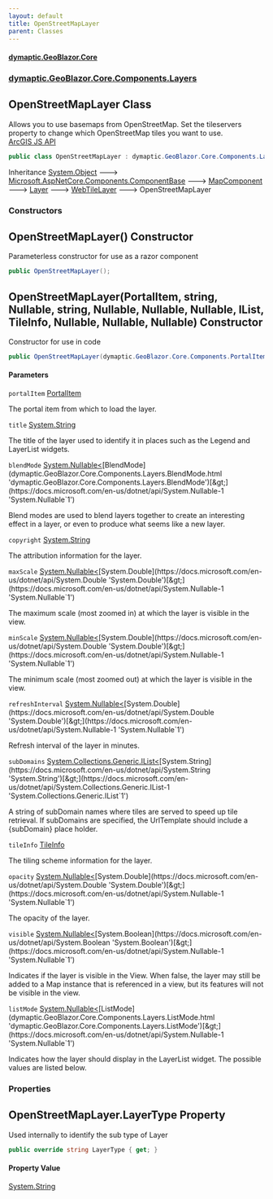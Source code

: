 ```yaml
---
layout: default
title: OpenStreetMapLayer
parent: Classes
---
```

#### [dymaptic.GeoBlazor.Core](index.html 'index')
### [dymaptic.GeoBlazor.Core.Components.Layers](index.html#dymaptic.GeoBlazor.Core.Components.Layers 'dymaptic.GeoBlazor.Core.Components.Layers')

## OpenStreetMapLayer Class

Allows you to use basemaps from OpenStreetMap. Set the tileservers property to change which OpenStreetMap tiles you want to use.  
<a target="_blank" href="https://developers.arcgis.com/javascript/latest/api-reference/esri-layers-OpenStreetMapLayer.html">ArcGIS JS API</a>

```csharp
public class OpenStreetMapLayer : dymaptic.GeoBlazor.Core.Components.Layers.WebTileLayer
```

Inheritance [System.Object](https://docs.microsoft.com/en-us/dotnet/api/System.Object 'System.Object') &#129106; [Microsoft.AspNetCore.Components.ComponentBase](https://docs.microsoft.com/en-us/dotnet/api/Microsoft.AspNetCore.Components.ComponentBase 'Microsoft.AspNetCore.Components.ComponentBase') &#129106; [MapComponent](dymaptic.GeoBlazor.Core.Components.MapComponent.html 'dymaptic.GeoBlazor.Core.Components.MapComponent') &#129106; [Layer](dymaptic.GeoBlazor.Core.Components.Layers.Layer.html 'dymaptic.GeoBlazor.Core.Components.Layers.Layer') &#129106; [WebTileLayer](dymaptic.GeoBlazor.Core.Components.Layers.WebTileLayer.html 'dymaptic.GeoBlazor.Core.Components.Layers.WebTileLayer') &#129106; OpenStreetMapLayer
### Constructors

<a name='dymaptic.GeoBlazor.Core.Components.Layers.OpenStreetMapLayer.OpenStreetMapLayer()'></a>

## OpenStreetMapLayer() Constructor

Parameterless constructor for use as a razor component

```csharp
public OpenStreetMapLayer();
```

<a name='dymaptic.GeoBlazor.Core.Components.Layers.OpenStreetMapLayer.OpenStreetMapLayer(dymaptic.GeoBlazor.Core.Components.PortalItem,string,System.Nullable_dymaptic.GeoBlazor.Core.Components.Layers.BlendMode_,string,System.Nullable_double_,System.Nullable_double_,System.Nullable_double_,System.Collections.Generic.IList_string_,dymaptic.GeoBlazor.Core.Components.Layers.TileInfo,System.Nullable_double_,System.Nullable_bool_,System.Nullable_dymaptic.GeoBlazor.Core.Components.Layers.ListMode_)'></a>

## OpenStreetMapLayer(PortalItem, string, Nullable<BlendMode>, string, Nullable<double>, Nullable<double>, Nullable<double>, IList<string>, TileInfo, Nullable<double>, Nullable<bool>, Nullable<ListMode>) Constructor

Constructor for use in code

```csharp
public OpenStreetMapLayer(dymaptic.GeoBlazor.Core.Components.PortalItem? portalItem=null, string? title=null, System.Nullable<dymaptic.GeoBlazor.Core.Components.Layers.BlendMode> blendMode=null, string? copyright=null, System.Nullable<double> maxScale=null, System.Nullable<double> minScale=null, System.Nullable<double> refreshInterval=null, System.Collections.Generic.IList<string>? subDomains=null, dymaptic.GeoBlazor.Core.Components.Layers.TileInfo? tileInfo=null, System.Nullable<double> opacity=null, System.Nullable<bool> visible=null, System.Nullable<dymaptic.GeoBlazor.Core.Components.Layers.ListMode> listMode=null);
```
#### Parameters

<a name='dymaptic.GeoBlazor.Core.Components.Layers.OpenStreetMapLayer.OpenStreetMapLayer(dymaptic.GeoBlazor.Core.Components.PortalItem,string,System.Nullable_dymaptic.GeoBlazor.Core.Components.Layers.BlendMode_,string,System.Nullable_double_,System.Nullable_double_,System.Nullable_double_,System.Collections.Generic.IList_string_,dymaptic.GeoBlazor.Core.Components.Layers.TileInfo,System.Nullable_double_,System.Nullable_bool_,System.Nullable_dymaptic.GeoBlazor.Core.Components.Layers.ListMode_).portalItem'></a>

`portalItem` [PortalItem](dymaptic.GeoBlazor.Core.Components.PortalItem.html 'dymaptic.GeoBlazor.Core.Components.PortalItem')

The portal item from which to load the layer.

<a name='dymaptic.GeoBlazor.Core.Components.Layers.OpenStreetMapLayer.OpenStreetMapLayer(dymaptic.GeoBlazor.Core.Components.PortalItem,string,System.Nullable_dymaptic.GeoBlazor.Core.Components.Layers.BlendMode_,string,System.Nullable_double_,System.Nullable_double_,System.Nullable_double_,System.Collections.Generic.IList_string_,dymaptic.GeoBlazor.Core.Components.Layers.TileInfo,System.Nullable_double_,System.Nullable_bool_,System.Nullable_dymaptic.GeoBlazor.Core.Components.Layers.ListMode_).title'></a>

`title` [System.String](https://docs.microsoft.com/en-us/dotnet/api/System.String 'System.String')

The title of the layer used to identify it in places such as the Legend and LayerList widgets.

<a name='dymaptic.GeoBlazor.Core.Components.Layers.OpenStreetMapLayer.OpenStreetMapLayer(dymaptic.GeoBlazor.Core.Components.PortalItem,string,System.Nullable_dymaptic.GeoBlazor.Core.Components.Layers.BlendMode_,string,System.Nullable_double_,System.Nullable_double_,System.Nullable_double_,System.Collections.Generic.IList_string_,dymaptic.GeoBlazor.Core.Components.Layers.TileInfo,System.Nullable_double_,System.Nullable_bool_,System.Nullable_dymaptic.GeoBlazor.Core.Components.Layers.ListMode_).blendMode'></a>

`blendMode` [System.Nullable&lt;](https://docs.microsoft.com/en-us/dotnet/api/System.Nullable-1 'System.Nullable`1')[BlendMode](dymaptic.GeoBlazor.Core.Components.Layers.BlendMode.html 'dymaptic.GeoBlazor.Core.Components.Layers.BlendMode')[&gt;](https://docs.microsoft.com/en-us/dotnet/api/System.Nullable-1 'System.Nullable`1')

Blend modes are used to blend layers together to create an interesting effect in a layer, or even to produce what seems like a new layer.

<a name='dymaptic.GeoBlazor.Core.Components.Layers.OpenStreetMapLayer.OpenStreetMapLayer(dymaptic.GeoBlazor.Core.Components.PortalItem,string,System.Nullable_dymaptic.GeoBlazor.Core.Components.Layers.BlendMode_,string,System.Nullable_double_,System.Nullable_double_,System.Nullable_double_,System.Collections.Generic.IList_string_,dymaptic.GeoBlazor.Core.Components.Layers.TileInfo,System.Nullable_double_,System.Nullable_bool_,System.Nullable_dymaptic.GeoBlazor.Core.Components.Layers.ListMode_).copyright'></a>

`copyright` [System.String](https://docs.microsoft.com/en-us/dotnet/api/System.String 'System.String')

The attribution information for the layer.

<a name='dymaptic.GeoBlazor.Core.Components.Layers.OpenStreetMapLayer.OpenStreetMapLayer(dymaptic.GeoBlazor.Core.Components.PortalItem,string,System.Nullable_dymaptic.GeoBlazor.Core.Components.Layers.BlendMode_,string,System.Nullable_double_,System.Nullable_double_,System.Nullable_double_,System.Collections.Generic.IList_string_,dymaptic.GeoBlazor.Core.Components.Layers.TileInfo,System.Nullable_double_,System.Nullable_bool_,System.Nullable_dymaptic.GeoBlazor.Core.Components.Layers.ListMode_).maxScale'></a>

`maxScale` [System.Nullable&lt;](https://docs.microsoft.com/en-us/dotnet/api/System.Nullable-1 'System.Nullable`1')[System.Double](https://docs.microsoft.com/en-us/dotnet/api/System.Double 'System.Double')[&gt;](https://docs.microsoft.com/en-us/dotnet/api/System.Nullable-1 'System.Nullable`1')

The maximum scale (most zoomed in) at which the layer is visible in the view.

<a name='dymaptic.GeoBlazor.Core.Components.Layers.OpenStreetMapLayer.OpenStreetMapLayer(dymaptic.GeoBlazor.Core.Components.PortalItem,string,System.Nullable_dymaptic.GeoBlazor.Core.Components.Layers.BlendMode_,string,System.Nullable_double_,System.Nullable_double_,System.Nullable_double_,System.Collections.Generic.IList_string_,dymaptic.GeoBlazor.Core.Components.Layers.TileInfo,System.Nullable_double_,System.Nullable_bool_,System.Nullable_dymaptic.GeoBlazor.Core.Components.Layers.ListMode_).minScale'></a>

`minScale` [System.Nullable&lt;](https://docs.microsoft.com/en-us/dotnet/api/System.Nullable-1 'System.Nullable`1')[System.Double](https://docs.microsoft.com/en-us/dotnet/api/System.Double 'System.Double')[&gt;](https://docs.microsoft.com/en-us/dotnet/api/System.Nullable-1 'System.Nullable`1')

The minimum scale (most zoomed out) at which the layer is visible in the view.

<a name='dymaptic.GeoBlazor.Core.Components.Layers.OpenStreetMapLayer.OpenStreetMapLayer(dymaptic.GeoBlazor.Core.Components.PortalItem,string,System.Nullable_dymaptic.GeoBlazor.Core.Components.Layers.BlendMode_,string,System.Nullable_double_,System.Nullable_double_,System.Nullable_double_,System.Collections.Generic.IList_string_,dymaptic.GeoBlazor.Core.Components.Layers.TileInfo,System.Nullable_double_,System.Nullable_bool_,System.Nullable_dymaptic.GeoBlazor.Core.Components.Layers.ListMode_).refreshInterval'></a>

`refreshInterval` [System.Nullable&lt;](https://docs.microsoft.com/en-us/dotnet/api/System.Nullable-1 'System.Nullable`1')[System.Double](https://docs.microsoft.com/en-us/dotnet/api/System.Double 'System.Double')[&gt;](https://docs.microsoft.com/en-us/dotnet/api/System.Nullable-1 'System.Nullable`1')

Refresh interval of the layer in minutes.

<a name='dymaptic.GeoBlazor.Core.Components.Layers.OpenStreetMapLayer.OpenStreetMapLayer(dymaptic.GeoBlazor.Core.Components.PortalItem,string,System.Nullable_dymaptic.GeoBlazor.Core.Components.Layers.BlendMode_,string,System.Nullable_double_,System.Nullable_double_,System.Nullable_double_,System.Collections.Generic.IList_string_,dymaptic.GeoBlazor.Core.Components.Layers.TileInfo,System.Nullable_double_,System.Nullable_bool_,System.Nullable_dymaptic.GeoBlazor.Core.Components.Layers.ListMode_).subDomains'></a>

`subDomains` [System.Collections.Generic.IList&lt;](https://docs.microsoft.com/en-us/dotnet/api/System.Collections.Generic.IList-1 'System.Collections.Generic.IList`1')[System.String](https://docs.microsoft.com/en-us/dotnet/api/System.String 'System.String')[&gt;](https://docs.microsoft.com/en-us/dotnet/api/System.Collections.Generic.IList-1 'System.Collections.Generic.IList`1')

A string of subDomain names where tiles are served to speed up tile retrieval. If subDomains are specified, the UrlTemplate should include a {subDomain} place holder.

<a name='dymaptic.GeoBlazor.Core.Components.Layers.OpenStreetMapLayer.OpenStreetMapLayer(dymaptic.GeoBlazor.Core.Components.PortalItem,string,System.Nullable_dymaptic.GeoBlazor.Core.Components.Layers.BlendMode_,string,System.Nullable_double_,System.Nullable_double_,System.Nullable_double_,System.Collections.Generic.IList_string_,dymaptic.GeoBlazor.Core.Components.Layers.TileInfo,System.Nullable_double_,System.Nullable_bool_,System.Nullable_dymaptic.GeoBlazor.Core.Components.Layers.ListMode_).tileInfo'></a>

`tileInfo` [TileInfo](dymaptic.GeoBlazor.Core.Components.Layers.TileInfo.html 'dymaptic.GeoBlazor.Core.Components.Layers.TileInfo')

The tiling scheme information for the layer.

<a name='dymaptic.GeoBlazor.Core.Components.Layers.OpenStreetMapLayer.OpenStreetMapLayer(dymaptic.GeoBlazor.Core.Components.PortalItem,string,System.Nullable_dymaptic.GeoBlazor.Core.Components.Layers.BlendMode_,string,System.Nullable_double_,System.Nullable_double_,System.Nullable_double_,System.Collections.Generic.IList_string_,dymaptic.GeoBlazor.Core.Components.Layers.TileInfo,System.Nullable_double_,System.Nullable_bool_,System.Nullable_dymaptic.GeoBlazor.Core.Components.Layers.ListMode_).opacity'></a>

`opacity` [System.Nullable&lt;](https://docs.microsoft.com/en-us/dotnet/api/System.Nullable-1 'System.Nullable`1')[System.Double](https://docs.microsoft.com/en-us/dotnet/api/System.Double 'System.Double')[&gt;](https://docs.microsoft.com/en-us/dotnet/api/System.Nullable-1 'System.Nullable`1')

The opacity of the layer.

<a name='dymaptic.GeoBlazor.Core.Components.Layers.OpenStreetMapLayer.OpenStreetMapLayer(dymaptic.GeoBlazor.Core.Components.PortalItem,string,System.Nullable_dymaptic.GeoBlazor.Core.Components.Layers.BlendMode_,string,System.Nullable_double_,System.Nullable_double_,System.Nullable_double_,System.Collections.Generic.IList_string_,dymaptic.GeoBlazor.Core.Components.Layers.TileInfo,System.Nullable_double_,System.Nullable_bool_,System.Nullable_dymaptic.GeoBlazor.Core.Components.Layers.ListMode_).visible'></a>

`visible` [System.Nullable&lt;](https://docs.microsoft.com/en-us/dotnet/api/System.Nullable-1 'System.Nullable`1')[System.Boolean](https://docs.microsoft.com/en-us/dotnet/api/System.Boolean 'System.Boolean')[&gt;](https://docs.microsoft.com/en-us/dotnet/api/System.Nullable-1 'System.Nullable`1')

Indicates if the layer is visible in the View. When false, the layer may still be added to a Map instance that is referenced in a view, but its features will not be visible in the view.

<a name='dymaptic.GeoBlazor.Core.Components.Layers.OpenStreetMapLayer.OpenStreetMapLayer(dymaptic.GeoBlazor.Core.Components.PortalItem,string,System.Nullable_dymaptic.GeoBlazor.Core.Components.Layers.BlendMode_,string,System.Nullable_double_,System.Nullable_double_,System.Nullable_double_,System.Collections.Generic.IList_string_,dymaptic.GeoBlazor.Core.Components.Layers.TileInfo,System.Nullable_double_,System.Nullable_bool_,System.Nullable_dymaptic.GeoBlazor.Core.Components.Layers.ListMode_).listMode'></a>

`listMode` [System.Nullable&lt;](https://docs.microsoft.com/en-us/dotnet/api/System.Nullable-1 'System.Nullable`1')[ListMode](dymaptic.GeoBlazor.Core.Components.Layers.ListMode.html 'dymaptic.GeoBlazor.Core.Components.Layers.ListMode')[&gt;](https://docs.microsoft.com/en-us/dotnet/api/System.Nullable-1 'System.Nullable`1')

Indicates how the layer should display in the LayerList widget. The possible values are listed below.
### Properties

<a name='dymaptic.GeoBlazor.Core.Components.Layers.OpenStreetMapLayer.LayerType'></a>

## OpenStreetMapLayer.LayerType Property

Used internally to identify the sub type of Layer

```csharp
public override string LayerType { get; }
```

#### Property Value
[System.String](https://docs.microsoft.com/en-us/dotnet/api/System.String 'System.String')
